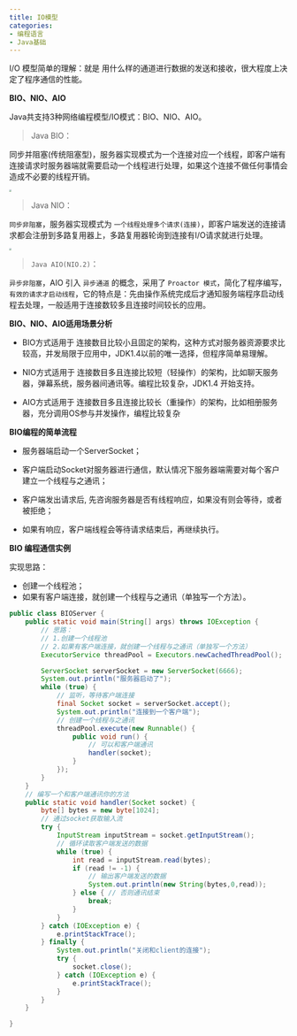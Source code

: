 ```yaml
---
title: IO模型
categories: 
- 编程语言
- Java基础
---
```


I/O 模型简单的理解：就是 用什么样的通道进行数据的发送和接收，很大程度上决定了程序通信的性能。

**BIO、NIO、AIO**

Java共支持3种网络编程模型/IO模式：BIO、NIO、AIO。

> Java BIO：

同步并阻塞(传统阻塞型)，服务器实现模式为一个连接对应一个线程，即客户端有连接请求时服务器端就需要启动一个线程进行处理，如果这个连接不做任何事情会造成不必要的线程开销。

<img src="https://img-blog.csdnimg.cn/565f84f40c5b4dc199718694cd9885d6.png" style="zoom:25%;" />

> Java NIO： 

`同步非阻塞`，服务器实现模式为 `一个线程处理多个请求(连接)`，即客户端发送的连接请求都会注册到多路复用器上，多路复用器轮询到连接有I/O请求就进行处理。

<img src="https://img-blog.csdnimg.cn/6d535d62465d49508439e0a92732a2ac.png" style="zoom:25%;" />

> `Java AIO(NIO.2)`：

`异步非阻塞`，AIO 引入 `异步通道` 的概念，采用了 `Proactor 模式`，简化了程序编写，`有效的请求才启动线程`，它的特点是：先由操作系统完成后才通知服务端程序启动线程去处理，一般适用于连接数较多且连接时间较长的应用。

**BIO、NIO、AIO适用场景分析**

* BIO方式适用于 连接数目比较小且固定的架构，这种方式对服务器资源要求比较高，并发局限于应用中，JDK1.4以前的唯一选择，但程序简单易理解。

* NIO方式适用于 连接数目多且连接比较短（轻操作）的架构，比如聊天服务器，弹幕系统，服务器间通讯等。编程比较复杂，JDK1.4 开始支持。

* AIO方式适用于 连接数目多且连接比较长（重操作）的架构，比如相册服务器，充分调用OS参与并发操作，编程比较复杂

**BIO编程的简单流程**

* 服务器端启动一个ServerSocket；

* 客户端启动Socket对服务器进行通信，默认情况下服务器端需要对每个客户 建立一个线程与之通讯；

* 客户端发出请求后, 先咨询服务器是否有线程响应，如果没有则会等待，或者被拒绝；

* 如果有响应，客户端线程会等待请求结束后，再继续执行。

**BIO 编程通信实例**

实现思路：

- 创建一个线程池；
- 如果有客户端连接，就创建一个线程与之通讯（单独写一个方法）。

```java
public class BIOServer {
    public static void main(String[] args) throws IOException {
        // 思路：
        // 1.创建一个线程池
        // 2.如果有客户端连接，就创建一个线程与之通讯（单独写一个方法）
        ExecutorService threadPool = Executors.newCachedThreadPool();

        ServerSocket serverSocket = new ServerSocket(6666);
        System.out.println("服务器启动了");
        while (true) {
            // 监听，等待客户端连接
            final Socket socket = serverSocket.accept();
            System.out.println("连接到一个客户端");
            // 创建一个线程与之通讯
            threadPool.execute(new Runnable() {
                public void run() {
                    // 可以和客户端通讯
                    handler(socket);
                }
            });
        }
    }
    // 编写一个和客户端通讯你的方法
    public static void handler(Socket socket) {
        byte[] bytes = new byte[1024];
        // 通过socket获取输入流
        try {
            InputStream inputStream = socket.getInputStream();
            // 循环读取客户端发送的数据
            while (true) {
                int read = inputStream.read(bytes);
                if (read != -1) {
                    // 输出客户端发送的数据
                    System.out.println(new String(bytes,0,read));
                } else { // 否则通讯结束
                    break;
                }
            }
        } catch (IOException e) {
            e.printStackTrace();
        } finally {
            System.out.println("关闭和client的连接");
            try {
                socket.close();
            } catch (IOException e) {
                e.printStackTrace();
            }
        }
    }

}
```

